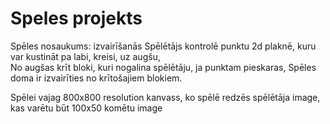 # Speles projekts

Spēles nosaukums: izvairīšanās
Spēlētājs kontrolē punktu 2d plaknē, kuru var kustināt pa labi, kreisi, uz augšu,  
No augšas krīt bloki, kuri nogalina spēlētāju, ja punktam pieskaras,
Spēles doma ir izvairīties no krītošajiem blokiem.

Spēlei vajag
800x800 resolution kanvass, ko spēlē redzēs
spēlētāja image, kas varētu būt 100x50
komētu image 
